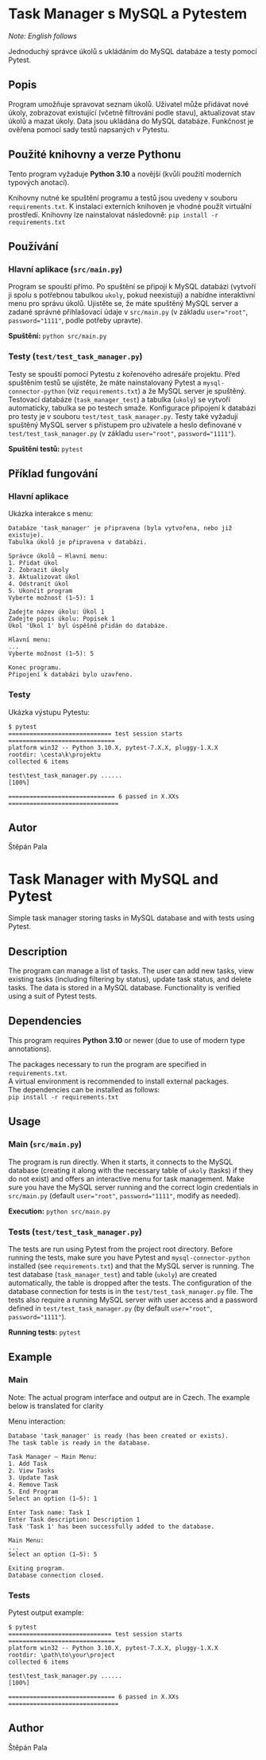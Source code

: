 # Task Manager s MySQL a Pytestem

*Note: English follows*

Jednoduchý správce úkolů s ukládáním do MySQL databáze a testy pomocí Pytest.

## Popis

Program umožňuje spravovat seznam úkolů. Uživatel může přidávat nové úkoly, zobrazovat existující (včetně filtrování podle stavu), aktualizovat stav úkolů a mazat úkoly. Data jsou ukládána do MySQL databáze. Funkčnost je ověřena pomocí sady testů napsaných v Pytestu.

## Použité knihovny a verze Pythonu

Tento program vyžaduje **Python 3.10** a novější (kvůli použití moderních typových anotací).

Knihovny nutné ke spuštění programu a testů jsou uvedeny v souboru `requirements.txt`.
K instalaci externích knihoven je vhodné použít virtuální prostředí.
Knihovny lze nainstalovat následovně:
`pip install -r requirements.txt`

## Používání

### Hlavní aplikace (`src/main.py`)

Program se spouští přímo. Po spuštění se připojí k MySQL databázi (vytvoří ji spolu s potřebnou tabulkou `ukoly`, pokud neexistují) a nabídne interaktivní menu pro správu úkolů.
Ujistěte se, že máte spuštěný MySQL server a zadané správné přihlašovací údaje v `src/main.py` (v základu `user="root"`, `password="1111"`, podle potřeby upravte).

**Spuštění:**
`python src/main.py`

### Testy (`test/test_task_manager.py`)

Testy se spouští pomocí Pytestu z kořenového adresáře projektu. Před spuštěním testů se ujistěte, že máte nainstalovaný Pytest a `mysql-connector-python` (viz `requirements.txt`) a že MySQL server je spuštěný. Testovací databáze (`task_manager_test`) a tabulka (`ukoly`) se vytvoří automaticky, tabulka se po testech smaže. Konfigurace připojení k databázi pro testy je v souboru `test/test_task_manager.py`.
Testy také vyžadují spuštěný MySQL server s přístupem pro uživatele a heslo definované v `test/test_task_manager.py` (v základu `user="root"`, `password="1111"`).

**Spuštění testů:**
`pytest`

## Příklad fungování

### Hlavní aplikace

Ukázka interakce s menu:
```
Databáze 'task_manager' je připravena (byla vytvořena, nebo již existuje).
Tabulka úkolů je připravena v databázi.

Správce úkolů – Hlavní menu:
1. Přidat úkol
2. Zobrazit úkoly
3. Aktualizovat úkol
4. Odstranit úkol
5. Ukončit program
Vyberte možnost (1–5): 1

Zadejte název úkolu: Úkol 1
Zadejte popis úkolu: Popisek 1
Úkol 'Úkol 1' byl úspěšně přidán do databáze.

Hlavní menu:
...
Vyberte možnost (1–5): 5

Konec programu.
Připojení k databázi bylo uzavřeno.
```

### Testy

Ukázka výstupu Pytestu:
```
$ pytest
============================= test session starts ==============================
platform win32 -- Python 3.10.X, pytest-7.X.X, pluggy-1.X.X
rootdir: \cesta\k\projektu
collected 6 items

test\test_task_manager.py ......                                         [100%]

============================== 6 passed in X.XXs ===============================
```

## Autor
Štěpán Pala


# Task Manager with MySQL and Pytest

Simple task manager storing tasks in MySQL database and with tests using Pytest.

## Description

The program can manage a list of tasks. The user can add new tasks, view existing tasks (including filtering by status), update task status, and delete tasks. The data is stored in a MySQL database. Functionality is verified using a suit of Pytest tests.

## Dependencies

This program requires **Python 3.10** or newer (due to use of modern type annotations).

The packages necessary to run the program are specified in `requirements.txt`.  
A virtual environment is recommended to install external packages.  
The dependencies can be installed as follows:  
`pip install -r requirements.txt`

## Usage

### Main (`src/main.py`)

The program is run directly. When it starts, it connects to the MySQL database (creating it along with the necessary table of `ukoly` (tasks) if they do not exist) and offers an interactive menu for task management.
Make sure you have the MySQL server running and the correct login credentials in `src/main.py` (default `user="root"`, `password="1111"`, modify as needed).

**Execution:**
`python src/main.py`

### Tests (`test/test_task_manager.py`)

The tests are run using Pytest from the project root directory. Before running the tests, make sure you have Pytest and `mysql-connector-python` installed (see `requirements.txt`) and that the MySQL server is running. The test database (`task_manager_test`) and table (`ukoly`) are created automatically, the table is dropped after the tests. The configuration of the database connection for tests is in the `test/test_task_manager.py` file.
The tests also require a running MySQL server with user access and a password defined in `test/test_task_manager.py` (by default `user="root"`, `password="1111"`).

**Running tests:**
`pytest`

## Example

### Main
Note: The actual program interface and output are in Czech. The example below is translated for clarity

Menu interaction:
```
Database 'task_manager' is ready (has been created or exists).
The task table is ready in the database.

Task Manager – Main Menu:
1. Add Task
2. View Tasks
3. Update Task
4. Remove Task
5. End Program
Select an option (1–5): 1

Enter Task name: Task 1
Enter Task description: Description 1
Task 'Task 1' has been successfully added to the database.

Main Menu:
...
Select an option (1–5): 5

Exiting program.
Database connection closed.
```

### Tests

Pytest output example:
```
$ pytest
============================= test session starts ==============================
platform win32 -- Python 3.10.X, pytest-7.X.X, pluggy-1.X.X
rootdir: \path\to\your\project
collected 6 items

test\test_task_manager.py ......                                         [100%]

============================== 6 passed in X.XXs ===============================
```

## Author
Štěpán Pala
